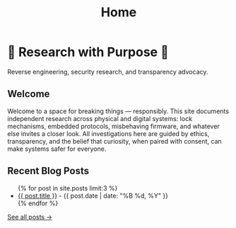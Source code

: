 ﻿---
layout: default
title: Home
---


<div class="hero">
  <h1>🌌 Research with Purpose 🌌</h1>
  <p class="tagline">Reverse engineering, security research, and transparency advocacy.</p>
</div>


<section class="section">
  <h2>Welcome</h2>
  <p><p>Welcome to a space for breaking things — responsibly. This site documents independent research across physical and digital systems: lock mechanisms, embedded protocols, misbehaving firmware, and whatever else invites a closer look. All investigations here are guided by ethics, transparency, and the belief that curiosity, when paired with consent, can make systems safer for everyone.</p>
</p>
</section>


<section class="section">
  <h2>Recent Blog Posts</h2>
  <ul>
    {% for post in site.posts limit:3 %}
      <li><a href="{{ post.url }}">{{ post.title }}</a> - <span class="post-date">{{ post.date | date: "%B %d, %Y" }}</span></li>
    {% endfor %}
  </ul>
  <p><a href="/blog">See all posts →</a></p>
</section>
